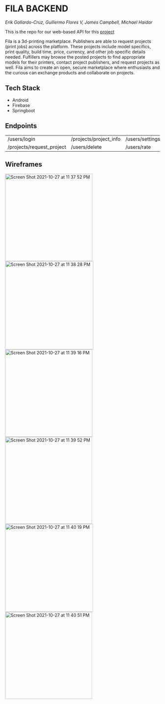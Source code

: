 # FILA BACKEND
*Erik Gallardo-Cruz, Guillermo Flores V, James Campbell, Michael Haidar*

This is the repo for our web-based API for this [project](https://github.com/jscampbell43/Project_3_Frontend_Team_12)

Fila is a 3d-printing marketplace. Publishers are able to request projects (print jobs) across the platform. 
These projects include model specifics, print quality, build time, price, currency, and other job specific details needed.
Fulfillers may browse the posted projects to find appropriate models for their printers, contact project publishers, and request projects as well.
Fila aims to create an open, secure marketplace where enthusiasts and the curious can exchange products and collaborate on projects.

## Tech Stack
- Android
- Firebase
- Springboot 

## Endpoints
<table border="0">
 <tr>
 
 </tr>
 <tr>
    <td>/users/login</td>
    <td>/projects/project_info</td>
    <td>/users/settings</td>
    <td>/users/profile</td>
 </tr>
 <tr>
    <td>/projects/request_project</td>
    <td>/users/delete</td>
    <td>/users/rate</td>
    <td>/users/accept_project</td>
 </tr>
</table>

## Wireframes

<img width="284" alt="Screen Shot 2021-10-27 at 11 37 52 PM" src="https://user-images.githubusercontent.com/54544186/139200440-a343fbd8-df22-42c7-a198-a276b43eea4b.png"> <img width="287" alt="Screen Shot 2021-10-27 at 11 38 28 PM" src="https://user-images.githubusercontent.com/54544186/139200516-707332a0-669a-4ae3-a748-fba059394590.png"> <img width="284" alt="Screen Shot 2021-10-27 at 11 39 16 PM" src="https://user-images.githubusercontent.com/54544186/139200622-a174f1ec-2bdf-4052-97c6-97a1821544c9.png"> <img width="283" alt="Screen Shot 2021-10-27 at 11 39 52 PM" src="https://user-images.githubusercontent.com/54544186/139200706-d842c35f-d5e4-416b-b5c0-79b2202bc56f.png"> 
<img width="286" alt="Screen Shot 2021-10-27 at 11 40 19 PM" src="https://user-images.githubusercontent.com/54544186/139200761-93a28d01-f185-43ed-9aa5-7ad65506836a.png"> <img width="283" alt="Screen Shot 2021-10-27 at 11 40 51 PM" src="https://user-images.githubusercontent.com/54544186/139200838-b57639d5-f630-4df3-acb5-39044aee94a3.png">




